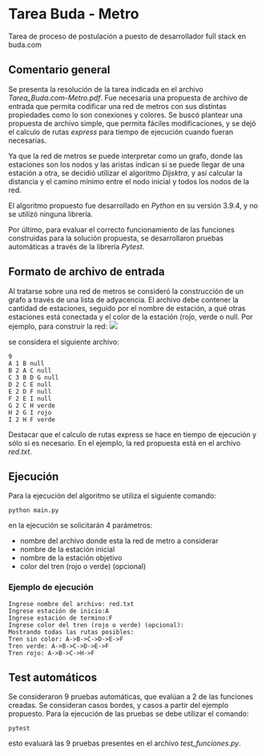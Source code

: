 # Tarea Buda - Metro

Tarea de proceso de postulación a puesto de desarrollador full stack en buda.com

## Comentario general
Se presenta la resolución de la tarea indicada en el archivo _Tarea_Buda.com_-_Metro.pdf_. Fue necesaria una propuesta de archivo de entrada que permita codificar una red de metros con sus distintas propiedades como lo son conexiones y colores. Se buscó plantear una propuesta de archivo simple, que permita fáciles modificaciones, y se dejó el calculo de rutas _express_ para tiempo de ejecución cuando fueran necesarias. 

Ya que la red de metros se puede interpretar como un grafo, donde las estaciones son los nodos y las aristas indican si se puede llegar de una estación a otra, se decidió utilizar el algoritmo _Dijsktra_, y así calcular la distancia y el camino mínimo entre el nodo inicial y todos los nodos de la red. 

El algoritmo propuesto fue desarrollado en _Python_ en su  versión 3.9.4, y no se utilizó ninguna librería.

Por último, para evaluar el correcto funcionamiento de las funciones construidas para la solución propuesta, se desarrollaron pruebas automáticas a través de la librería _Pytest_.
## Formato de archivo de entrada

Al tratarse sobre una red de metros se consideró la construcción de un grafo a través de una lista de adyacencia. El archivo debe contener la cantidad de estaciones, seguido por el nombre de estación, a qué otras estaciones está conectada y el color de la estación (rojo, verde o null.
Por ejemplo, para construir la red:
![](https://cdn.discordapp.com/attachments/425837581557694474/924036023623761960/unknown.png)

se considera el siguiente archivo:
<pre><code>9
A 1 B null
B 2 A C null
C 3 B D G null
D 2 C E null
E 2 D F null
F 2 E I null
G 2 C H verde
H 2 G I rojo
I 2 H F verde
</code></pre>

Destacar que el calculo de rutas express se hace en tiempo de ejecución y sólo si es necesario. En el ejemplo, la red propuesta está en el archivo _red.txt_.

## Ejecución
Para la ejecución del algoritmo se utiliza el siguiente comando:

<pre><code>python main.py
</code></pre>
en la ejecución se solicitarán 4 parámetros:
* nombre del archivo donde esta la red de metro a considerar
* nombre de la estación inicial
* nombre de la estación objetivo
* color del tren (rojo o verde) (opcional)

### Ejemplo de ejecución
<pre><code>Ingrese nombre del archivo: red.txt
Ingrese estación de inicio:A
Ingrese estación de termino:F
Ingrese color del tren (rojo o verde) (opcional):
Mostrando todas las rutas posibles:
Tren sin color: A->B->C->D->E->F
Tren verde: A->B->C->D->E->F
Tren rojo: A->B->C->H->F
</code></pre>


## Test automáticos
Se consideraron 9 pruebas automáticas, que evalúan a 2 de las funciones creadas. Se consideran casos bordes, y casos a partir del ejemplo propuesto. 
Para la ejecución de las pruebas se debe utilizar el comando:

<pre><code>pytest</code></pre>

esto evaluará las 9 pruebas presentes en el archivo *test_funciones.py*.
